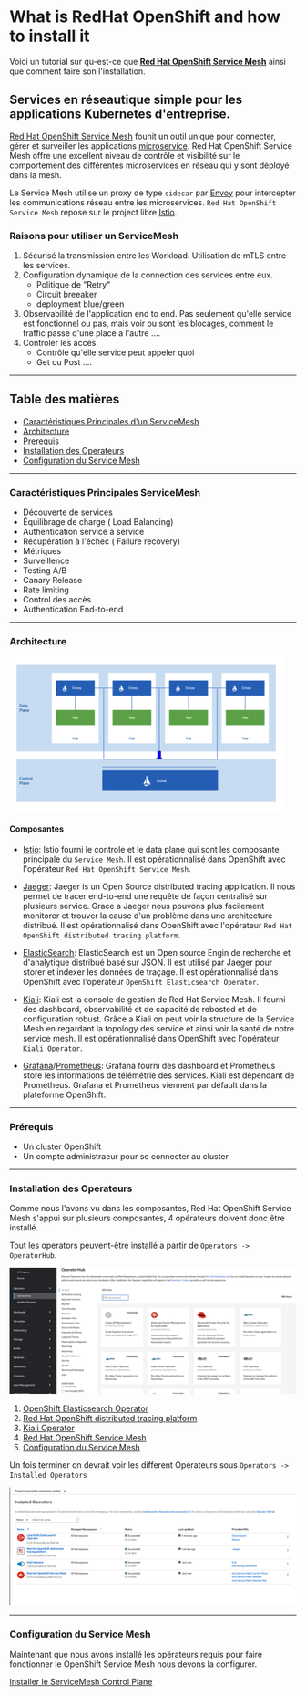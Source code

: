# What is RedHat OpenShift and how to install it

Voici un tutorial sur qu-est-ce que [**Red Hat OpenShift Service Mesh**](https://www.redhat.com/en/technologies/cloud-computing/openshift/what-is-openshift-service-mesh#:~:text=Red%20Hat%C2%AE%20OpenShift%C2%AE,microservices%20in%20your%20service%20mesh.) ainsi que comment faire son l'installation.

## Services en réseautique simple pour les applications Kubernetes d'entreprise.
[Red Hat OpenShift Service Mesh](https://www.redhat.com/en/technologies/jboss-middleware/codeready-workspaces) founit un outil unique pour connecter, gérer et surveiller les applications [microservice](https://www.redhat.com/fr/topics/microservices/what-are-microservices). Red Hat OpenShift Service Mesh offre une excellent niveau de contrôle et visibilité sur le comportement des différentes microservices en réseau qui y sont déployé dans la mesh. 

Le Service Mesh utilise un proxy de type `sidecar` par [Envoy](https://www.envoyproxy.io/) pour intercepter les communications réseau entre les microservices. `Red Hat OpenShift Service Mesh` repose sur le project libre 
[Istio](https://istio.io/).


### Raisons pour utiliser un ServiceMesh

1. Sécurisé la transmission entre les Workload. Utilisation de mTLS entre les services.
1. Configuration dynamique de la connection des services entre eux.
    * Politique de "Retry"
    * Circuit breeaker
    * deployment blue/green 
1. Observabilité de l'application end to end. Pas seulement qu'elle service est fonctionnel ou pas, mais voir ou sont les blocages, comment le traffic passe d'une place a l'autre ....
1. Controler les accès.
    * Contrôle qu'elle service peut appeler quoi
    * Get ou Post ....

---
## Table des matières
* [Caractéristiques Principales d'un ServiceMesh](#caracteristiques-principales-servicemesh)
 * [Architecture](#architecture)
 * [Prerequis](#prerequis)
 * [Installation des Operateurs](#installation-des-operateurs)
 * [Configuration du Service Mesh](#configuration-du-service-mesh)

---
### Caractéristiques Principales ServiceMesh
* Découverte de services
* Équilibrage de charge ( Load Balancing)
* Authentication service à service
* Récupération à l'échec ( Failure recovery)
* Métriques 
* Surveillence
* Testing A/B
* Canary Release
* Rate limiting
* Control des accès
* Authentication End-to-end

---
### Architecture

![Architecture](docs/images/ossm-control-data-plane.png)

#### Composantes

* [Istio](https://istio.io/): Istio fourni le controle et le data plane qui sont les composante principale du `Service Mesh`. Il est opérationnalisé dans OpenShift avec l'opérateur `Red Hat OpenShift Service Mesh`.

* [Jaeger](https://www.jaegertracing.io/): Jaeger is un Open Source distributed tracing application. Il nous permet de tracer end-to-end une requête de façon centralisé sur plusieurs service. Grace a Jaeger nous pouvons plus facilement monitorer et trouver la cause d'un problème dans une architecture distribué. Il est opérationnalisé dans OpenShift avec l'opérateur `Red Hat OpenShift distributed tracing platform`.

* [ElasticSearch](https://www.elastic.co/): ElasticSearch est un Open source Engin de recherche et d'analytique distribué basé sur JSON. Il est utilisé par Jaeger pour storer et indexer les données de traçage.
Il est opérationnalisé dans OpenShift avec l'opérateur `OpenShift Elasticsearch Operator`.

* [Kiali](https://kiali.io/): Kiali est la console de gestion de Red Hat Service Mesh. Il fourni des dashboard, observabilité et de capacité de rebosted et de configuration robust. Grâce a Kiali on peut voir la structure de la Service Mesh en regardant la topology des service et ainsi voir la santé de notre service mesh. Il est opérationnalisé dans OpenShift avec l'opérateur `Kiali Operator`.

* [Grafana](https://grafana.com/)/[Prometheus](https://prometheus.io/): Grafana fourni des dashboard et Prometheus store les informations de télémétrie des services. Kiali est dépendant de Prometheus. Grafana et Prometheus viennent par défault dans la plateforme OpenShift.

--- 
### Prérequis

 * Un cluster OpenShift
 * Un compte administraeur pour se connecter au cluster

---
### Installation des Operateurs

Comme nous l'avons vu dans les composantes, Red Hat OpenShift Service Mesh s'appui sur plusieurs composantes, 4 opérateurs doivent donc être installé.

Tout les operators peuvent-être installé a partir de `Operators -> OperatorHub`. 

![Operator Hub](docs/images/operator-hub.png)


1. [OpenShift Elasticsearch Operator](docs/install-elastic-operator.md)
2. [Red Hat OpenShift distributed tracing platform](docs/install-jaeger-operator.md)
3. [Kiali Operator](docs/install-kiali-operator.md)
4. [Red Hat OpenShift Service Mesh](docs/install-ossm-operator.md)
5. [Configuration du Service Mesh](#configuration-du-service-mesh)

Un fois terminer on devrait voir les different Opérateurs sous `Operators -> Installed Operators`

![Installed Operators](docs/images/all-operator.png)

---
### Configuration du Service Mesh

Maintenant que nous avons installé les opérateurs requis pour faire fonctionner le OpenShift Service Mesh nous devons la configurer.

[Installer le ServiceMesh Control Plane](docs/configure-ossm.md)
